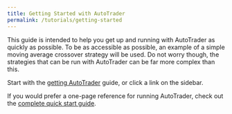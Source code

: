 ```yaml
---
title: Getting Started with AutoTrader
permalink: /tutorials/getting-started
---
```


This guide is intended to help you get up and running with AutoTrader as quickly as possible. To be as accessible as 
possible, an example of a simple moving average crossover strategy will be used. Do not worry though, the strategies
that can be run with AutoTrader can be far more complex than this.

Start with the [getting AutoTrader](./getting-autotrader) guide, or click a link on the sidebar.

If you would prefer a one-page reference for running AutoTrader, check out the 
[complete quick start guide](./quick-start).